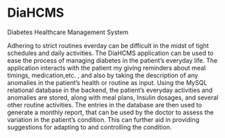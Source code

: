 # DiaHCMS
Diabetes Healthcare Management System

Adhering to strict routines everday can be difficult in the midst of tight schedules and daily activities. The DiaHCMS application can be used to ease the process of managing diabetes in the patient’s everyday life. The application interacts with the patient my giving reminders about meal timings, medication,etc. , and also by taking the description of any anomalies in the patient’s health or routine as input. Using the MySQL relational database in the backend, the patient’s everyday activities and anomalies are stored, along with meal plans, Insulin dosages, and several other routine activities. The entries in the database are then used to generate a monthly report, that can be used by the doctor to assess the variation in the patient’s condition. This can further aid in providing suggestions for adapting to and controlling the condition.
